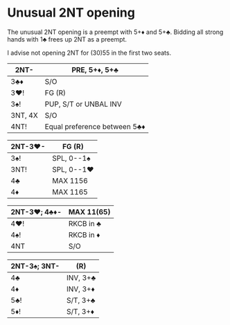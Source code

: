 # Unusual 2NT opening

The unusual 2NT opening is a preempt with 5+♦ and 5+♣.  Bidding all strong hands
with 1♣ frees up 2NT as a preempt.

I advise not opening 2NT for (30)55 in the first two seats.

| 2NT-    | PRE, 5+♦, 5+♣ |
|---------|---------------|
| 3♣♦     | S/O
| 3♥!     | FG (R)
| 3♠!     | PUP, S/T or UNBAL INV
| 3NT, 4X | S/O
| 4NT!    | Equal preference between 5♣♦

| 2NT-3♥- | FG (R) |
|---------|--------|
| 3♠!     | SPL, 0--1♠
| 3NT!    | SPL, 0--1♥
| 4♣      | MAX 1156
| 4♦      | MAX 1165

| 2NT-3♥; 4♣♦- | MAX 11(65) |
|--------------|------------|
| 4♥!          | RKCB in ♣
| 4♠!          | RKCB in ♦
| 4NT          | S/O

| 2NT-3♠; 3NT- | (R) |
|--------------|-----|
| 4♣           | INV, 3+♣
| 4♦           | INV, 3+♦
| 5♣!          | S/T, 3+♣
| 5♦!          | S/T, 3+♦